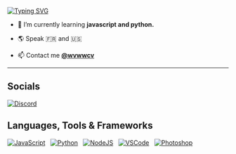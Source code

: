 [![Typing SVG](https://readme-typing-svg.demolab.com?font=Fira+Code&pause=1000&color=FFFFFF&width=435&lines=Hi+%F0%9F%91%8B%2C+I'm+Jylsky)](https://git.io/typing-svg)
  
- 🌱 I’m currently learning **javascript and python.**

- 🌎 Speak 🇫🇷 and 🇺🇸

- 📫 Contact me [**@wvwwcv**](https://discord.com/users/325333067361288205)

---

## Socials

[![Discord](https://skillicons.dev/icons?i=discord)](https://discord.com/users/325333067361288205)
&nbsp;
## Languages, Tools & Frameworks

[![JavaScript](https://skillicons.dev/icons?i=javascript)](https://javascript.com/)
&nbsp;
[![Python](https://skillicons.dev/icons?i=python)](https://python.org/)
&nbsp;
[![NodeJS](https://skillicons.dev/icons?i=nodejs)](https://nodejs.org/fr)
&nbsp;
[![VSCode](https://skillicons.dev/icons?i=vscode)](https://code.visualstudio.com)
&nbsp;
[![Photoshop](https://skillicons.dev/icons?i=ps)](https://adobe.com/products/photoshop.html)
&nbsp;
